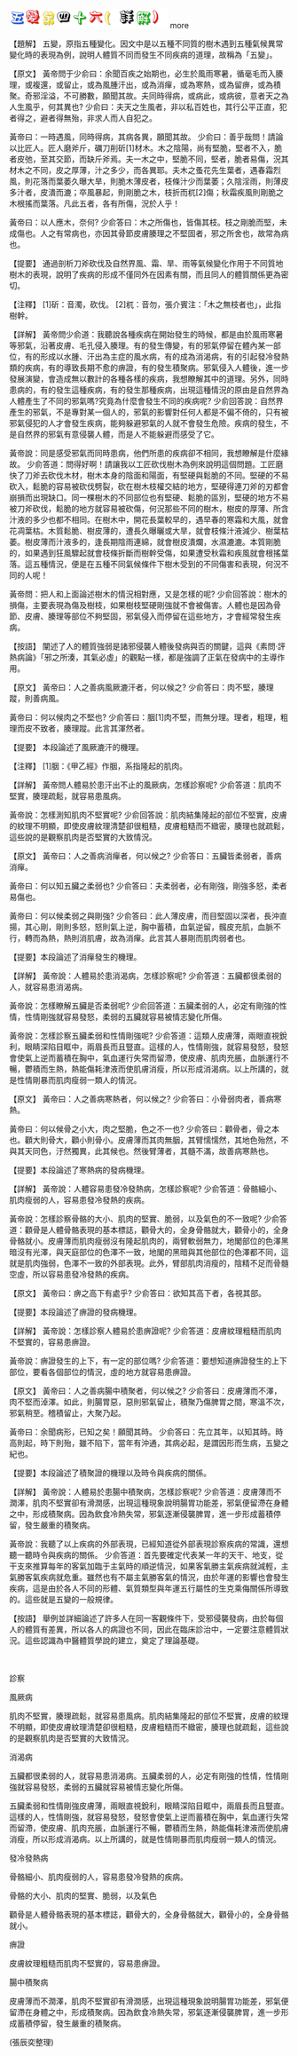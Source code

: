 


![46_五變第四十六(詳解).gif](images/4a5d517d537d2.gif)
 more 


【題解】
五變，原指五種變化。因文中是以五種不同質的樹木遇到五種氣候異常變化時的表現為例，說明人體質不同而發生不同疾病的道理，故稱為「五變」。


【原文】
黃帝問于少俞曰：余聞百疾之始期也，必生於風雨寒暑，循毫毛而入腠理，或複還，或留止，或為風腫汗出，或為消癉，或為寒熱，或為留痹，或為積聚。奇邪淫溢，不可勝數，願聞其故。夫同時得病，或病此，或病彼，意者天之為人生風乎，何其異也?
少俞曰：夫天之生風者，非以私百姓也，其行公平正直，犯者得之，避者得無殆，非求人而人自犯之。


黃帝曰：一時遇風，同時得病，其病各異，願聞其故。
少俞曰：善乎哉問！請論以比匠人。匠人磨斧斤，礪刀削斫[1]材木。木之陰陽，尚有堅脆，堅者不入，脆者皮弛，至其交節，而缺斤斧焉。夫一木之中，堅脆不同，堅者，脆者易傷，況其材木之不同，皮之厚薄，汁之多少，而各異耶。夫木之蚤花先生葉者，遇春霜烈風，則花落而葉萎久曝大旱，則脆木薄皮者，枝條汁少而葉萎；久陰淫雨，則薄皮多汁者，皮潰而漉；卒風暴起，則剛脆之木，枝折而杌[2]傷；秋霜疾風則剛脆之木根搖而葉落。凡此五者，各有所傷，況於人乎！


黃帝曰：以人應木，奈何?
少俞答曰：木之所傷也，皆傷其枝。枝之剛脆而堅，未成傷也。人之有常病也，亦因其骨節皮膚腠理之不堅固者，邪之所舍也，故常為病也。


【提要】
通過剖析刀斧砍伐及自然界風、霜、旱、雨等氣候變化作用于不同質地樹木的表現，說明了疾病的形成不僅同外在因素有關，而且同人的體質關係更為密切。


【注釋】
[1]斫：音濁，砍伐。
[2]杌：音勿，張介賓注：「木之無枝者也」，此指樹幹。


【詳解】
黃帝問少俞道：我聽說各種疾病在開始發生的時候，都是由於風雨寒暑等邪氣，沿著皮膚、毛孔侵入腠理。有的發生傳變，有的邪氣停留在體內某一部位，有的形成以水腫、汗出為主症的風水病，有的成為消渴病，有的引起發冷發熱類的疾病，有的導致長期不愈的痹證，有的發生積聚病。邪氣侵入人體後，進一步發展演變，會造成無以數計的各種各樣的疾病，我想瞭解其中的道理。另外，同時患病的，有的發生這種疾病，有的發生那種疾病，出現這種情況的原由是自然界為人體產生了不同的邪氣嗎?究竟為什麼會發生不同的疾病呢?
少俞回答說：自然界產生的邪氣，不是專對某一個人的，邪氣的影響對任何人都是不偏不倚的，只有被邪氣侵犯的人才會發生疾病，能夠躲避邪氣的人就不會發生危險。疾病的發生，不是自然界的邪氣有意侵襲人體，而是人不能躲避而感受了它。


黃帝說：同是感受邪氣而同時患病，他們所患的疾病卻不相同，我想瞭解是什麼緣故。
少俞答道：問得好啊！請讓我以工匠砍伐樹木為例來說明這個問題。工匠磨快了刀斧去砍伐木材，樹木本身的陰面和陽面，有堅硬與鬆脆的不同。堅硬的不易砍入，鬆脆的容易被砍伐劈裂，砍在樹木枝權交結的地方，堅硬得連刀斧的刃都會崩損而出現缺口。同一棵樹木的不同部位也有堅硬、鬆脆的區別，堅硬的地方不易被刀斧砍伐，鬆脆的地方就容易被砍傷，何況那些不同的樹木，樹皮的厚薄、所含汁液的多少也都不相同。在樹木中，開花長葉較早的，遇早春的寒霜和大風，就會花凋葉枯。木質鬆脆、樹皮薄的，遭長久曝曬或大旱，就會枝條汁液減少、樹葉枯萎。樹皮薄而汁液多的，逢長期陰雨連綿，就會樹皮潰爛，水濕漉漉。本質剛脆的，如果遇到狂風驟起就會枝條折斷而樹幹受傷，如果遭受秋霜和疾風就會根搖葉落。這五種情況，便是在五種不同氣候條件下樹木受到的不同傷害和表現，何況不同的人呢！


黃帝問：把人和上面論述樹木的情況相對應，又是怎樣的呢?
少俞回答說：樹木的損傷，主要表現為傷及樹枝，如果樹枝堅硬剛強就不會被傷害。人體也是因為骨節、皮膚、腠理等部位不夠堅固，邪氣侵入而停留在這些地方，才會經常發生疾病。


【按語】
闡述了人的體質強弱是諸邪侵襲人體後發病與否的關鍵，這與《素問·評熱病論》「邪之所湊，其氣必虛」的觀點一樣，都是強調了正氣在發病中的主導作用。


【原文】
黃帝曰：人之善病風厥漉汗者，何以候之?
少俞答曰：肉不堅，腠理蹤，則善病風。


黃帝曰：何以候肉之不堅也?
少俞答曰：胭[1]肉不堅，而無分理。理者，粗理，粗理而皮不致者，腠理蹤。此言其渾然者。


【提要】
本段論述了風厥漉汗的機理。


【注釋】
[1]胭：《甲乙經》作胭，系指隆起的肌肉。


【詳解】
黃帝問人體易於患汗出不止的風厥病，怎樣診察呢?
少俞答道：肌肉不堅實，腠理疏鬆，就容易患風病。


黃帝說：怎樣測知肌肉不堅實呢?
少俞回答說：肌肉結集隆起的部位不堅實，皮膚的紋理不明顯，即使皮膚紋理清楚卻很粗糙，皮膚粗糙而不緻密，腠理也就疏鬆，這些說的是觀察肌肉是否堅實的大致情況。


【原文】
黃帝曰：人之善病消癉者，何以候之?
少俞答曰：五臟皆柔弱者，善病消癉。


黃帝曰：何以知五臟之柔弱也?
少俞答曰：夫柔弱者，必有剛強，剛強多怒，柔者易傷也。


黃帝曰：何以候柔弱之與剛強?
少俞答曰：此人薄皮膚，而目堅固以深者，長沖直揚，其心剛，剛則多怒，怒則氣上逆，胸中蓄積，血氣逆留，髖皮充肌，血脈不行，轉而為熱，熱則消肌膚，故為消癉。此言其人暴剛而肌肉弱者也。


【提要】本段論述了消癉發生的機理。


【詳解】
黃帝說：人體易於患消渴病，怎樣診察呢?
少俞答道：五臟都很柔弱的人，就容易患消渴病。


黃帝說：怎樣瞭解五臟是否柔弱呢?
少俞回答道：五臟柔弱的人，必定有剛強的性情，性情剛強就容易發怒，柔弱的五臟就容易被情志變化所傷。


黃帝說：怎樣診察五臟柔弱和性情剛強呢?
少俞答道：這類人皮膚薄，兩眼直視銳利，眼睛深陷目眶中，兩眉長而且豎直。這樣的人，性情剛強，就容易發怒，發怒會使氣上逆而蓄積在胸中，氣血運行失常而留滯，使皮膚、肌肉充脹，血脈運行不暢，鬱積而生熱，熱能傷耗津液而使肌膚消瘦，所以形成消渴病。以上所講的，就是性情剛暴而肌肉瘦弱一類人的情況。


【原文】
黃帝曰：人之善病寒熱者，何以候之?
少俞答曰：小骨弱肉者，善病寒熱。


黃帝曰：何以候骨之小大，肉之堅脆，色之不一也?
少俞答曰：顴骨者，骨之本也。顴大則骨大，顴小則骨小。皮膚薄而其肉無胭，其臂懦懦然，其地色殆然，不與其天同色，汙然獨異，此其候也。然後臂薄者，其髓不滿，故善病寒熱也。


【提要】本段論述了寒熱病的發病機理。


【詳解】
黃帝說：人體容易患發冷發熱病，怎樣診察呢?
少俞答道：骨骼細小、肌肉瘦弱的人，容易患發冷發熱的疾病。


黃帝說：怎樣診察骨骼的大小、肌肉的堅實、脆弱，以及氣色的不一致呢?
少俞答道：顴骨是人體骨骼表現的基本標誌，顴骨大的，全身骨骼就大，顴骨小的，全身骨骼就小。皮膚薄而肌肉瘦弱沒有隆起肌肉的，兩臂軟弱無力，地閣部位的色澤黑暗沒有光澤，與天庭部位的色澤不一致，地閣的黑暗與其他部位的色澤都不同，這就是肌肉強弱，色澤不一致的外部表現。此外，臂部肌肉消瘦的，陰精不足而骨髓空虛，所以容易患發冷發熱的疾病。


【原文】
黃帝曰：痹之高下有處乎?
少俞答曰：欲知其高下者，各視其部。


【提要】本段論述了痹證的發病機理。


【詳解】
黃帝說：怎樣診察人體易於患痹證呢?
少俞答道：皮膚紋理粗糙而肌肉不堅實的，容易患痹證。


黃帝說：痹證發生的上下，有一定的部位嗎?
少俞答道：要想知道痹證發生的上下部位，要看各個部位的情況，虛的地方就容易患痹證。


【原文】
黃帝曰：人之善病腸中積聚者，何以候之?
少俞答曰：皮膚薄而不澤，肉不堅而淖澤。如此，則腸胃惡，惡則邪氣留止，積聚乃傷脾胃之間，寒溫不次，邪氣稍至。稽積留止，大聚乃起。


黃帝曰：余聞病形，已知之矣！願聞其時。
少俞答曰：先立其年，以知其時。時高則起，時下則殆，雖不陷下，當年有沖通，其病必起，是謂因形而生病，五變之紀也。


【提要】本段論述了積聚證的機理以及時令與疾病的關係。


【詳解】
黃帝說：人體易於患腸中積聚病，怎樣診察呢?
少俞答道：皮膚薄而不潤澤，肌肉不堅實卻有滑潤感，出現這種現象說明腸胃功能差，邪氣便留滯在身體之中，形成積聚病。因為飲食冷熱失常，邪氣逐漸侵襲脾胃，進一步形成蓄積停留，發生嚴重的積聚病。


黃帝說：我聽了以上疾病的外部表現，已經知道從外部表現診察疾病的常識，還想聽一聽時令與疾病的關係。
少俞答道：首先要確定代表某一年的天干、地支，從干支來推算每年的客氣加臨于主氣時的順逆情況，如果客氣勝主氣疾病就減輕，主氣勝客氣疾病就危重。雖然也有不屬主氣勝客氣的情況，由於年運的影響也會發生疾病，這是由於各人不同的形體、氣質類型與年運五行屬性的生克乘侮關係所導致的。這些就是五變的一般規律。


【按語】
舉例並詳細論述了許多人在同一客觀條件下，受邪侵襲發病，由於每個人的體質有差異，所以各人的病證也不同，因此在臨床診治中，一定要注意體質狀況。這些認識為中醫體質學說的建立，奠定了理論基礎。


　


診察


風厥病


肌肉不堅實，腠理疏鬆，就容易患風病。肌肉結集隆起的部位不堅實，皮膚的紋理不明顯，即使皮膚紋理清楚卻很粗糙，皮膚粗糙而不緻密，腠理也就疏鬆，這些說的是觀察肌肉是否堅實的大致情況。


消渴病


五臟都很柔弱的人，就容易患消渴病。五臟柔弱的人，必定有剛強的性情，性情剛強就容易發怒，柔弱的五臟就容易被情志變化所傷。


五臟柔弱和性情剛強皮膚薄，兩眼直視銳利，眼睛深陷目眶中，兩眉長而且豎直。這樣的人，性情剛強，就容易發怒，發怒會使氣上逆而蓄積在胸中，氣血運行失常而留滯，使皮膚、肌肉充脹，血脈運行不暢，鬱積而生熱，熱能傷耗津液而使肌膚消瘦，所以形成消渴病。以上所講的，就是性情剛暴而肌肉瘦弱一類人的情況。


發冷發熱病


骨骼細小、肌肉瘦弱的人，容易患發冷發熱的疾病。


骨骼的大小、肌肉的堅實、脆弱，以及氣色


顴骨是人體骨骼表現的基本標誌，顴骨大的，全身骨骼就大，顴骨小的，全身骨骼就小。


痹證


皮膚紋理粗糙而肌肉不堅實的，容易患痹證。


腸中積聚病


皮膚薄而不潤澤，肌肉不堅實卻有滑潤感，出現這種現象說明腸胃功能差，邪氣便留滯在身體之中，形成積聚病。因為飲食冷熱失常，邪氣逐漸侵襲脾胃，進一步形成蓄積停留，發生嚴重的積聚病。


(張辰奕整理)
